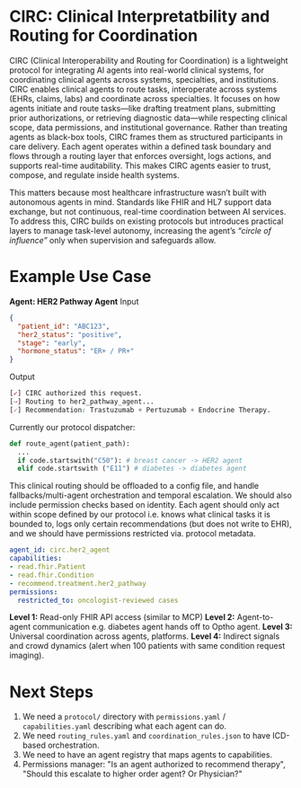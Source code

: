 # CIRC: Clinical Interpretatbility and Routing for Coordination

CIRC (Clinical Interoperability and Routing for Coordination) is a lightweight protocol for integrating AI agents into real-world clinical systems, for coordinating clinical agents across systems, specialties, and institutions. CIRC enables clinical agents to route tasks, interoperate across systems (EHRs, claims, labs) and coordinate across specialties. It focuses on how agents initiate and route tasks—like drafting treatment plans, submitting prior authorizations, or retrieving diagnostic data—while respecting clinical scope, data permissions, and institutional governance. Rather than treating agents as black-box tools, CIRC frames them as structured participants in care delivery. Each agent operates within a defined task boundary and flows through a routing layer that enforces oversight, logs actions, and supports real-time auditability. This makes CIRC agents easier to trust, compose, and regulate inside health systems.

This matters because most healthcare infrastructure wasn’t built with autonomous agents in mind. Standards like FHIR and HL7 support data exchange, but not continuous, real-time coordination between AI services. To address this, CIRC builds on existing protocols but introduces practical layers to manage task-level autonomy, increasing the agent’s _“circle of influence”_ only when supervision and safeguards allow.

# Example Use Case

**Agent: HER2 Pathway Agent**
Input
```json
{
  "patient_id": "ABC123",
  "her2_status": "positive",
  "stage": "early",
  "hormone_status": "ER+ / PR+"
}
```
Output
```CSS
[✔] CIRC authorized this request.
[→] Routing to her2_pathway_agent...
[✓] Recommendation: Trastuzumab + Pertuzumab + Endocrine Therapy.
```

Currently our protocol dispatcher:

```python
def route_agent(patient_path):
  ...
  if code.startswith("C50"): # breast cancer -> HER2 agent
  elif code.startswith ("E11") # diabetes -> diabetes agent
```

This clinical routing should be offloaded to a config file, and handle fallbacks/multi-agent orchestration and temporal escalation. We should also include permission checks based on identity. Each agent should only act within scope defined by our protocol i.e. knows what clinical tasks it is bounded to, logs only certain recommendations (but does not write to EHR), and we should have permissions restricted via. protocol metadata.

```yaml
agent_id: circ.her2_agent
capabilities:
- read.fhir.Patient
- read.fhir.Condition
- recommend.treatment.her2_pathway
permissions:
  restricted_to: oncologist-reviewed cases
```

**Level 1:** Read-only FHIR API access (similar to MCP)
**Level 2:** Agent-to-agent communication e.g. diabetes agent hands off to Optho agent.
**Level 3:** Universal coordination across agents, platforms.
**Level 4:** Indirect signals and crowd dynamics (alert when 100 patients with same condition request imaging). 

# Next Steps
1. We need a `protocol/` directory with `permissions.yaml` / `capabilities.yaml` describing what each agent can do.
2. We need `routing_rules.yaml` and `coordination_rules.json` to have ICD-based orchestration.
3. We need to have an agent registry that maps agents to capabilities.
4. Permissions manager: "Is an agent authorized to recommend therapy", "Should this escalate to higher order agent? Or Physician?" 
